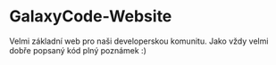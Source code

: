 # GalaxyCode-Website
Velmi základní web pro naši developerskou komunitu. Jako vždy velmi dobře popsaný kód plný poznámek :)
